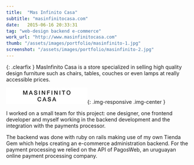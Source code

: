 ```yaml
---
title:  "Mas Infinito Casa"
subtitle: "masinfinitocasa.com"
date:   2015-06-16 20:33:31
tag: "web-design backend e-commerce"
work_url: "http://www.masinfinitocasa.com"
thumb: "/assets/images/portfolio/masinfinito-1.jpg"
screenshot: "/assets/images/portfolio/masinfinito-2.jpg"
---
```


{: .clearfix }
MasInfinito Casa is a store specialized in selling high quality design furniture such as chairs, tables, couches or even lamps at really accessible prices.

![](/images/projects/masinfinito/company-logo.png){: .img-responsive .img-center }

I worked on a small team for this project: one designer, one frontend developer and myself working in the backend development and the integration with the payments processor.

The backend was done with ruby on rails making use of my own Tienda Gem which helps creating an e-commerce administration backend. For the payment processing we relied on the API of PagosWeb, an uruguayan online payment processing company.
